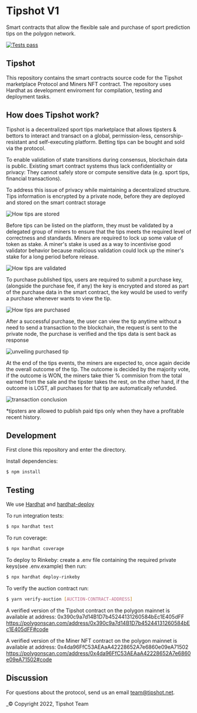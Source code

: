 # Tipshot V1

Smart contracts that allow the flexible sale and purchase of sport prediction tips on the polygon network.

[![Tests pass](https://github.com/tipshot-net/smart-contract/actions/workflows/main.yml/badge.svg)](https://github.com/tipshot-net/smart-contract/actions/workflows/main.yml)

## Tipshot

This repository contains the smart contracts source code for the Tipshot marketplace Protocol and Miners NFT contract. The repository uses Hardhat as development enviroment for compilation, testing and deployment tasks.

## How does Tipshot work?

Tipshot is a decentralized sport tips marketplace that allows tipsters & bettors to interact and transact on a global, permission-less, censorship-resistant and self-executing platform. Betting tips can be bought and sold via the protocol.

To enable validation of state transitions during consensus, blockchain data is public. Existing smart contract systems thus lack confidentiality or privacy: They cannot safely store or compute sensitive data (e.g. sport tips, financial transactions).

To address this issue of privacy while maintaining a decentralized structure. Tips information is encrypted by a private node, before they are deployed and stored on the smart contract storage

![How tips are stored](https://res.cloudinary.com/iberdrola/image/upload/v1650875877/tipshot/how_tips_are_stored.png)

Before tips can be listed on the platform, they must be validated by a delegated group of miners to ensure that the tips meets the required level of correctness and standards. Miners are required to lock up some value of token as stake. A miner's stake is used as a way to incentivise good validator behavior because malicious validation could lock up the miner's stake for a long period before release.

![How tips are validated](https://res.cloudinary.com/iberdrola/image/upload/v1650877674/tipshot/how_tips_are_validated.png)

To purchase published tips, users are required to submit a purchase key, (alongside the purchase fee, if any) the key is encrypted and stored as part of the purchase data in the smart contract, the key would be used to verify a purchase whenever wants to view the tip.

![How tips are purchased](https://res.cloudinary.com/iberdrola/image/upload/v1650894807/tipshot/how_tips_are_purchased.png)

After a successful purchase, the user can view the tip anytime without a need to send a transaction to the blockchain, the request is sent to the private node, the purchase is verified and the tips data is sent back as response

![unveiling purchased tip](https://res.cloudinary.com/iberdrola/image/upload/v1650887800/tipshot/unveiling_tip.png)

At the end of the tips events, the miners are expected to, once again decide the overall outcome of the tip.
The outcome is decided by the majority vote, if the outcome is WON, the miners take thier % commision from the total earned from the sale and the tipster takes the rest, on the other hand, if the outcome is LOST, all purchases for that tip are automatically refunded.

![transaction conclusion](https://res.cloudinary.com/iberdrola/image/upload/v1650888575/tipshot/how_the_transaction_is_concluded.png)

\*tipsters are allowed to publish paid tips only when they have a profitable recent history.

## Development

First clone this repository and enter the directory.

Install dependencies:

```
$ npm install
```

## Testing

We use [Hardhat](https://hardhat.dev) and [hardhat-deploy](https://github.com/wighawag/hardhat-deploy)

To run integration tests:

```sh
$ npx hardhat test
```

To run coverage:

```sh
$ npx hardhat coverage
```

To deploy to Rinkeby:
create a .env file containing the required private keys(see .env.example) then run:

```sh
$ npx hardhat deploy-rinkeby
```

To verify the auction contract run:

```sh
$ yarn verify-auction [AUCTION-CONTRACT-ADDRESS]
```

A verified version of the Tipshot contract on the polygon mainnet is available at address:
0x390c9a7d14B1D7b45244131260584bEc1E405dFF
https://polygonscan.com/address/0x390c9a7d14B1D7b45244131260584bEc1E405dFF#code

A verified version of the Miner NFT contract on the polygon mainnet is available at address: 0x4da96FfC53AEAaA42228652A7e6860e09eA71502
https://polygonscan.com/address/0x4da96FfC53AEAaA42228652A7e6860e09eA71502#code

## Discussion

For questions about the protocol, send us an email [team@tipshot.net](team@tipshot.net).

\_© Copyright 2022, Tipshot Team
